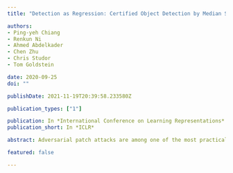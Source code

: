 ```yaml
---
title: "Detection as Regression: Certified Object Detection by Median Smoothing"

authors:
- Ping-yeh Chiang
- Renkun Ni
- Ahmed Abdelkader
- Chen Zhu
- Chris Studor
- Tom Goldstein

date: 2020-09-25
doi: ""

publishDate: 2021-11-19T20:39:58.233580Z

publication_types: ["1"]

publication: In *International Conference on Learning Representations*
publication_short: In *ICLR*

abstract: Adversarial patch attacks are among one of the most practical threat models against real-world computer vision systems. This paper studies certified and empirical defenses against patch attacks. We begin with a set of experiments showing that most existing defenses, which work by pre-processing input images to mitigate adversarial patches, are easily broken by simple white-box adversaries. Motivated by this finding, we propose the first certified defense against patch attacks, and propose faster methods for its training. Furthermore, we experiment with different patch shapes for testing, obtaining surprisingly good robustness transfer across shapes, and present preliminary results on certified defense against sparse attacks.

featured: false

---
```

